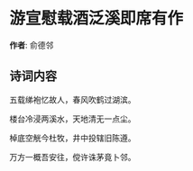 # 游宣慰载酒泛溪即席有作

**作者**: 俞德邻

## 诗词内容

五载绨袍忆故人，春风吹鹤过湖滨。

楼台冷浸两溪水，天地清无一点尘。

棹底空觥今杜牧，井中投辖旧陈遵。

万方一概吾安往，傥许诛茅竟卜邻。

